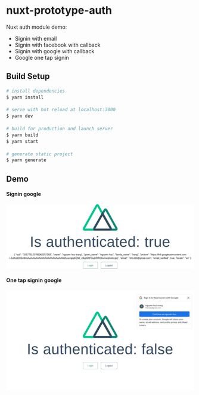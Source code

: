 # nuxt-prototype-auth
Nuxt auth module demo:
+ Signin with email
+ Signin with facebook with callback
+ Signin with google with callback
+ Google one tap signin


## Build Setup

```bash
# install dependencies
$ yarn install

# serve with hot reload at localhost:3000
$ yarn dev

# build for production and launch server
$ yarn build
$ yarn start

# generate static project
$ yarn generate
```

## Demo
#### Signin google
![alt text](signin-gg.png "One tap signin")

#### One tap signin google
![alt text](onetap.png "One tap signin")
